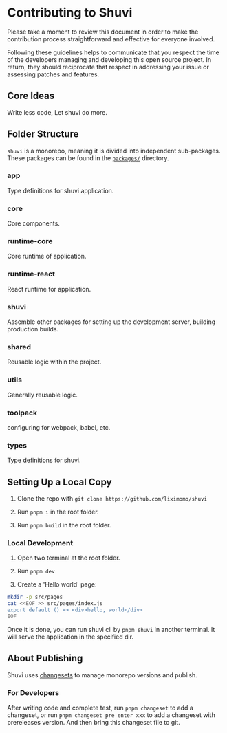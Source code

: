 # Contributing to Shuvi

Please take a moment to review this document in order to make the contribution process straightforward and effective for everyone involved.

Following these guidelines helps to communicate that you respect the time of the developers managing and developing this open source project. In return, they should reciprocate that respect in addressing your issue or assessing patches and features.

## Core Ideas

Write less code, Let shuvi do more.

## Folder Structure

`shuvi` is a monorepo, meaning it is divided into independent sub-packages.<br>
These packages can be found in the [`packages/`](https://github.com/liximomo/shuvi/tree/master/packages) directory.

### app

Type definitions for shuvi application.

### core

Core components.

### runtime-core

Core runtime of application.

### runtime-react

React runtime for application.

### shuvi

Assemble other packages for setting up the development server, building production builds.

### shared

Reusable logic within the project.

### utils

Generally reusable logic.

### toolpack

configuring for webpack, babel, etc.

### types

Type definitions for shuvi.

## Setting Up a Local Copy

1. Clone the repo with `git clone https://github.com/liximomo/shuvi`

2. Run `pnpm i` in the root folder.

3. Run `pnpm build` in the root folder.

### Local Development

1. Open two terminal at the root folder.

2. Run `pnpm dev`

3. Create a 'Hello world' page:

```bash
mkdir -p src/pages
cat <<EOF >> src/pages/index.js
export default () => <div>hello, world</div>
EOF
```

Once it is done, you can run shuvi cli by `pnpm shuvi` in another terminal. It will serve the application in the specified dir.

## About Publishing

Shuvi uses [changesets](https://github.com/changesets/changesets) to manage monorepo versions and publish.

### For Developers

After writing code and complete test, run `pnpm changeset` to add a changeset, or run `pnpm changeset pre enter xxx` to add a changeset with prereleases version. And then bring this changeset file to git.
